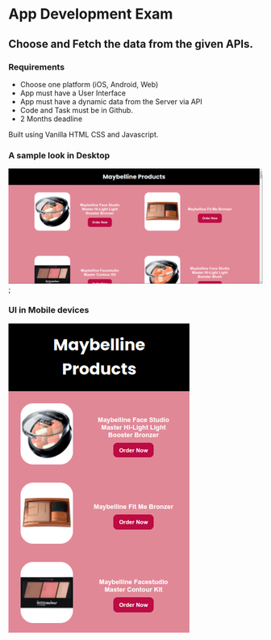 # App Development Exam

## Choose and Fetch the data from the given APIs.

### Requirements 
 - Choose one platform (iOS, Android, Web)
 - App must have a User Interface
 - App must have a dynamic data from the Server via API
 - Code and Task must be in Github.
 - 2 Months deadline



Built using Vanilla HTML CSS and Javascript.

### A sample look in Desktop
![Desktop of the project](./img/ss1.png);



### UI in Mobile devices
![Mobile View of the Project](./img/ss2mobile.png)